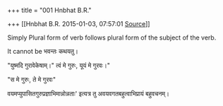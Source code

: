 +++
title = "001 Hnbhat B.R."

+++
[[Hnbhat B.R.	2015-01-03, 07:57:01 [Source](https://groups.google.com/g/samskrita/c/6YiVNuvhLSc)]]



Simply Plural form of verb follows plural form of the subject of the verb.

  

It cannot be भवन्तः कथयतु।

  

"युष्मदि गुरावेकेषाम्।" त्वं मे गुरुः, यूयं मे गुरवः।"  

"स मे गुरुः, ते मे गुरवः"

  

वयमप्युपासितगुरुप्रज्ञाभिमान्नोन्नताः' इत्यत्र तु अवयवगतबहुत्वाभिप्रायं बहुवचनम्।  

  



